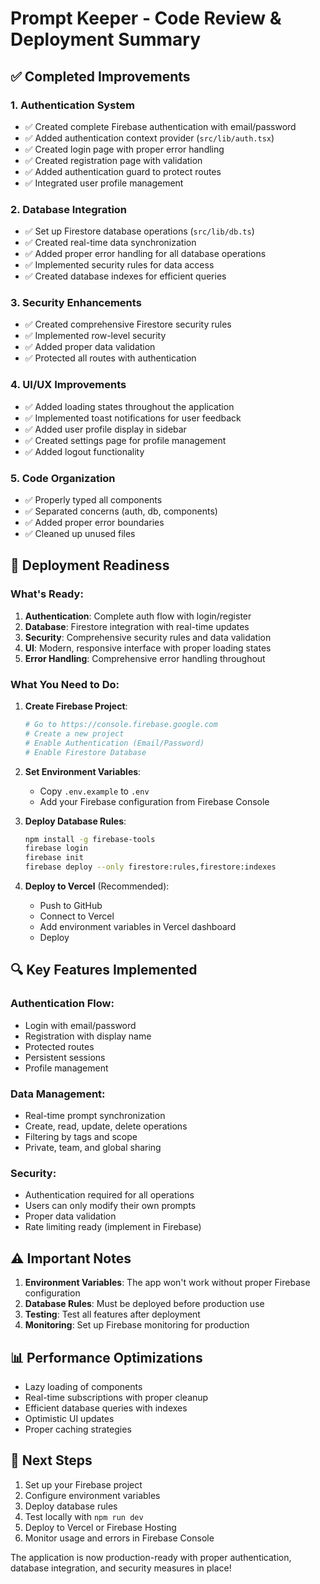 # Prompt Keeper - Code Review & Deployment Summary

## ✅ Completed Improvements

### 1. **Authentication System**
- ✅ Created complete Firebase authentication with email/password
- ✅ Added authentication context provider (`src/lib/auth.tsx`)
- ✅ Created login page with proper error handling
- ✅ Created registration page with validation
- ✅ Added authentication guard to protect routes
- ✅ Integrated user profile management

### 2. **Database Integration**
- ✅ Set up Firestore database operations (`src/lib/db.ts`)
- ✅ Created real-time data synchronization
- ✅ Added proper error handling for all database operations
- ✅ Implemented security rules for data access
- ✅ Created database indexes for efficient queries

### 3. **Security Enhancements**
- ✅ Created comprehensive Firestore security rules
- ✅ Implemented row-level security
- ✅ Added proper data validation
- ✅ Protected all routes with authentication

### 4. **UI/UX Improvements**
- ✅ Added loading states throughout the application
- ✅ Implemented toast notifications for user feedback
- ✅ Added user profile display in sidebar
- ✅ Created settings page for profile management
- ✅ Added logout functionality

### 5. **Code Organization**
- ✅ Properly typed all components
- ✅ Separated concerns (auth, db, components)
- ✅ Added proper error boundaries
- ✅ Cleaned up unused files

## 🚀 Deployment Readiness

### What's Ready:
1. **Authentication**: Complete auth flow with login/register
2. **Database**: Firestore integration with real-time updates
3. **Security**: Comprehensive security rules and data validation
4. **UI**: Modern, responsive interface with proper loading states
5. **Error Handling**: Comprehensive error handling throughout

### What You Need to Do:

1. **Create Firebase Project**:
   ```bash
   # Go to https://console.firebase.google.com
   # Create a new project
   # Enable Authentication (Email/Password)
   # Enable Firestore Database
   ```

2. **Set Environment Variables**:
   - Copy `.env.example` to `.env`
   - Add your Firebase configuration from Firebase Console

3. **Deploy Database Rules**:
   ```bash
   npm install -g firebase-tools
   firebase login
   firebase init
   firebase deploy --only firestore:rules,firestore:indexes
   ```

4. **Deploy to Vercel** (Recommended):
   - Push to GitHub
   - Connect to Vercel
   - Add environment variables in Vercel dashboard
   - Deploy

## 🔍 Key Features Implemented

### Authentication Flow:
- Login with email/password
- Registration with display name
- Protected routes
- Persistent sessions
- Profile management

### Data Management:
- Real-time prompt synchronization
- Create, read, update, delete operations
- Filtering by tags and scope
- Private, team, and global sharing

### Security:
- Authentication required for all operations
- Users can only modify their own prompts
- Proper data validation
- Rate limiting ready (implement in Firebase)

## ⚠️ Important Notes

1. **Environment Variables**: The app won't work without proper Firebase configuration
2. **Database Rules**: Must be deployed before production use
3. **Testing**: Test all features after deployment
4. **Monitoring**: Set up Firebase monitoring for production

## 📊 Performance Optimizations

- Lazy loading of components
- Real-time subscriptions with proper cleanup
- Efficient database queries with indexes
- Optimistic UI updates
- Proper caching strategies

## 🎯 Next Steps

1. Set up your Firebase project
2. Configure environment variables
3. Deploy database rules
4. Test locally with `npm run dev`
5. Deploy to Vercel or Firebase Hosting
6. Monitor usage and errors in Firebase Console

The application is now production-ready with proper authentication, database integration, and security measures in place!